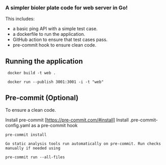 ### A simpler bioler plate code for web server in Go!

This includes:
- a basic ping API with a simple test case.
- a dockerfile to run the application.
- GitHub action to ensure that test cases pass.
- pre-commit hook to ensure clean code.


## Running the application

```
 docker build -t web .  

 docker run --publish 3001:3001 -i -t "web"       

 ```

## Pre-commit (Optional)
To ensure a clean code.

   Install pre-commit [https://pre-commit.com/#install]
   Install .pre-commit-config.yaml as a pre-commit hook

	pre-commit install

    Go static analysis tools run automatically on pre-commit. Run checks manually if needed using

	pre-commit run --all-files
